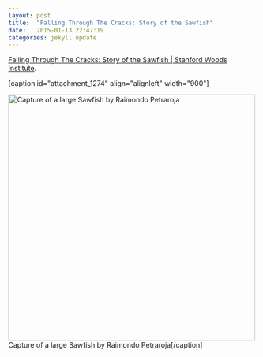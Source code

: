 ```yaml
---
layout: post
title:  "Falling Through The Cracks: Story of the Sawfish"
date:   2015-01-13 22:47:19
categories: jekyll update
---
```


<p><a href='https://woods.stanford.edu/news-events/news/falling-through-cracks-story-sawfish#.VPzRmggiqKk.wordpress'>Falling Through The Cracks: Story of the Sawfish | Stanford Woods Institute</a>.</p>

[caption id="attachment_1274" align="alignleft" width="900"]

<a href="http://baseline2.stanford.edu/wp-content/uploads/2014/12/SawfishPetrarojaSmall.jpg"><img src="http://baseline2.stanford.edu/wp-content/uploads/2014/12/SawfishPetrarojaSmall.jpg" alt="Capture of a large Sawfish by Raimondo Petraroja" width="500" class="size-full wp-image-1274" /></a> Capture of a large Sawfish by Raimondo Petraroja[/caption]